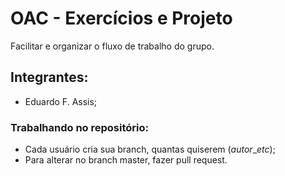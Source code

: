 # OAC - Exercícios e Projeto
  Facilitar e organizar o fluxo de trabalho do grupo.
    
## Integrantes:
* Eduardo F. Assis;

### Trabalhando no repositório:
* Cada usuário cria sua branch, quantas quiserem (*autor*_*etc*);
* Para alterar no branch master, fazer pull request.
